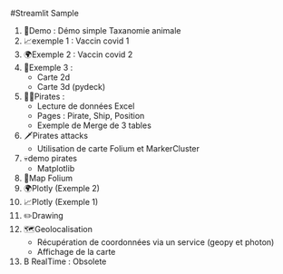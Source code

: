 #Streamlit Sample

1. 🦁Demo : Démo simple Taxanomie animale
1. 📈exemple 1 : Vaccin covid 1 
1. 🌍Exemple 2 : Vaccin covid 2
1. 👹Exemple 3 :
   - Carte 2d
   - Carte 3d (pydeck)
1. 🏴‍☠️Pirates : 
   - Lecture de données Excel
   - Pages : Pirate, Ship, Position
   - Exemple de Merge de 3 tables
1. 🗡️Pirates attacks
   - Utilisation de carte Folium et MarkerCluster
1. 💀demo pirates
   - Matplotlib
1. 👹Map Folium
1. 🌍Plotly (Exemple 2)
1. 📈Plotly (Exemple 1)
1. ✏️Drawing
1. 🗺️Geolocalisation
    - Récupération de coordonnées via un service (geopy et photon)
    - Affichage de la carte
1. B RealTime : Obsolete

